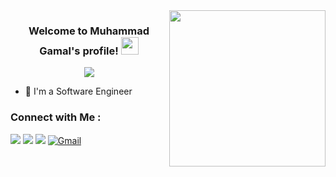 
<img width="250" align="right" src="https://c.tenor.com/_DOBjnGspYAAAAAM/code-coding.gif">

<h3 align="center">
  Welcome to Muhammad Gamal's profile!
  <img src="https://media.giphy.com/media/hvRJCLFzcasrR4ia7z/giphy.gif" width="28">
</h3>

<!-- Typing SVG by DenverCoder1 - https://github.com/DenverCoder1/readme-typing-svg -->
<p align="center">
  <a href="https://github.com/DenverCoder1/readme-typing-svg"><img src="https://readme-typing-svg.herokuapp.com/?lines=Full-stack%20web%20developer;Always%20learning%20new%20things&font=Fira%20Code&center=true&width=440&height=45&color=f75c7e&vCenter=true&size=22"></a>
</p> 

- 🏢 I'm a Software Engineer


### Connect with Me :

<a href="https://linkedin.com/in/muhammad-18-gamal" target="_blank"><img src="https://img.shields.io/badge/-Muhammad%20Gamal-0077B5?style=for-the-badge&logo=Linkedin&logoColor=white"/></a>
<a href="https://t.me/muhammad18gamal" target="_blank"><img src="https://img.shields.io/badge/-Muhammad%20Gamal-0077B5?style=for-the-badge&logo=Telegram&logoColor=white"/></a>
<a href="https://t.me/muhammad18gamal" target="_blank"><img src="https://img.shields.io/badge/-Muhammad%20Gamal-0077B5?style=for-the-badge&logo=gmail&logoColor=white"/></a>
[![Gmail](https://img.shields.io/badge/-Gmail-c14438?style=flat-square&logo=Gmail&logoColor=white&link=mailto:muhammad18gamal@gmail.com)](muhammad18gamal@gmail.com)
